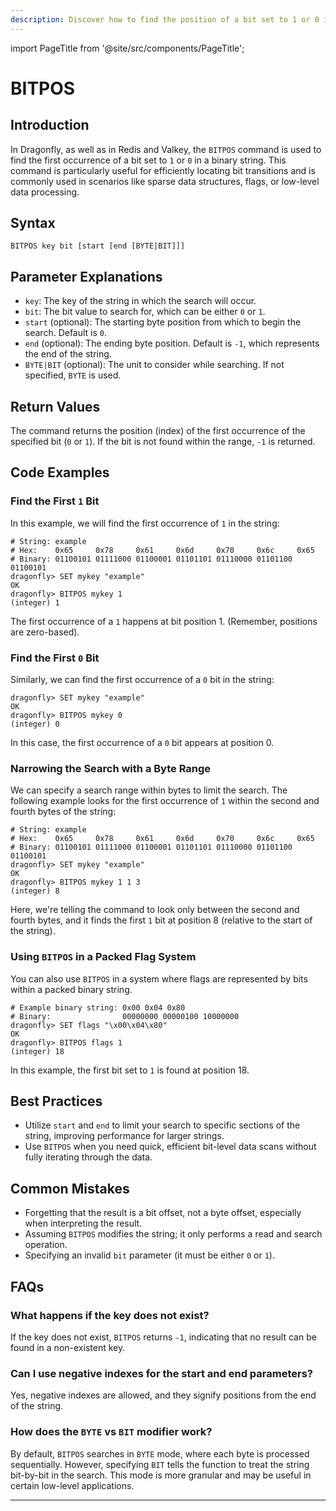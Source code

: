 ```yaml
---
description: Discover how to find the position of a bit set to 1 or 0 in a string with Redis BITPOS.
---
```


import PageTitle from '@site/src/components/PageTitle';

# BITPOS

<PageTitle title="Redis BITPOS Command (Documentation) | Dragonfly" />

## Introduction

In Dragonfly, as well as in Redis and Valkey, the `BITPOS` command is used to find the first occurrence of a bit set to `1` or `0` in a binary string.
This command is particularly useful for efficiently locating bit transitions and is commonly used in scenarios like sparse data structures, flags, or low-level data processing.

## Syntax

```shell
BITPOS key bit [start [end [BYTE|BIT]]]
```

## Parameter Explanations

- `key`: The key of the string in which the search will occur.
- `bit`: The bit value to search for, which can be either `0` or `1`.
- `start` (optional): The starting byte position from which to begin the search. Default is `0`.
- `end` (optional): The ending byte position. Default is `-1`, which represents the end of the string.
- `BYTE|BIT` (optional): The unit to consider while searching. If not specified, `BYTE` is used.

## Return Values

The command returns the position (index) of the first occurrence of the specified bit (`0` or `1`).
If the bit is not found within the range, `-1` is returned.

## Code Examples

### Find the First `1` Bit

In this example, we will find the first occurrence of `1` in the string:

```shell
# String: example
# Hex:    0x65     0x78     0x61     0x6d     0x70     0x6c     0x65
# Binary: 01100101 01111000 01100001 01101101 01110000 01101100 01100101
dragonfly> SET mykey "example"
OK
dragonfly> BITPOS mykey 1
(integer) 1
```

The first occurrence of a `1` happens at bit position 1. (Remember, positions are zero-based).

### Find the First `0` Bit

Similarly, we can find the first occurrence of a `0` bit in the string:

```shell
dragonfly> SET mykey "example"
OK
dragonfly> BITPOS mykey 0
(integer) 0
```

In this case, the first occurrence of a `0` bit appears at position 0.

### Narrowing the Search with a Byte Range

We can specify a search range within bytes to limit the search. The following example looks for the first occurrence of `1` within the second and fourth bytes of the string:

```shell
# String: example
# Hex:    0x65     0x78     0x61     0x6d     0x70     0x6c     0x65
# Binary: 01100101 01111000 01100001 01101101 01110000 01101100 01100101
dragonfly> SET mykey "example"
OK
dragonfly> BITPOS mykey 1 1 3
(integer) 8
```

Here, we're telling the command to look only between the second and fourth bytes, and it finds the first `1` bit at position 8 (relative to the start of the string).

### Using `BITPOS` in a Packed Flag System

You can also use `BITPOS` in a system where flags are represented by bits within a packed binary string.

```shell
# Example binary string: 0x00 0x04 0x80
# Binary:                00000000 00000100 10000000
dragonfly> SET flags "\x00\x04\x80"
OK
dragonfly> BITPOS flags 1
(integer) 18
```

In this example, the first bit set to `1` is found at position 18.

## Best Practices

- Utilize `start` and `end` to limit your search to specific sections of the string, improving performance for larger strings.
- Use `BITPOS` when you need quick, efficient bit-level data scans without fully iterating through the data.

## Common Mistakes

- Forgetting that the result is a bit offset, not a byte offset, especially when interpreting the result.
- Assuming `BITPOS` modifies the string; it only performs a read and search operation.
- Specifying an invalid `bit` parameter (it must be either `0` or `1`).

## FAQs

### What happens if the key does not exist?

If the key does not exist, `BITPOS` returns `-1`, indicating that no result can be found in a non-existent key.

### Can I use negative indexes for the start and end parameters?

Yes, negative indexes are allowed, and they signify positions from the end of the string.

### How does the `BYTE` vs `BIT` modifier work?

By default, `BITPOS` searches in `BYTE` mode, where each byte is processed sequentially.
However, specifying `BIT` tells the function to treat the string bit-by-bit in the search.
This mode is more granular and may be useful in certain low-level applications.

---
